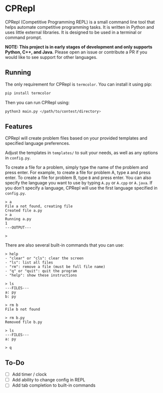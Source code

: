 # CPRepl

CPRepl (Competitive Programming REPL) is a small command line tool that helps automate competitive programming tasks. It is written in Python and uses little external libraries. It is designed to be used in a terminal or command prompt.

**NOTE: This project is in early stages of development and only supports Python, C++, and Java.**
Please open an issue or contribute a PR if you would like to see support for other languages.

## Running
The only requirement for CPRepl is `termcolor`. You can install it using pip:
```bash
pip install termcolor
```

Then you can run CPRepl using:
```bash
python3 main.py </path/to/contest/directory>
```

## Features
CPRepl will create problem files based on your provided templates and specified language preferences. 

Adjust the templates in `templates/` to suit your needs, as well as any options in `config.py`.

To create a file for a problem, simply type the name of the problem and press enter. For example, to create a file for problem A, type `A` and press enter. To create a file for problem B, type `B` and press enter.
You can also specify the language you want to use by typing `A.py` or `A.cpp` or `A.java`. If you don't specify a language, CPRepl will use the first language specified in `config.py`.

```text
> a
File a not found, creating file
Created file a.py
> a
Running a.py
1
---OUTPUT---

>
```

There are also several built-in commands that you can use:
```text
> help
- "clear" or "cls": clear the screen
- "ls": list all files
- "rm": remove a file (must be full file name)
- "q" or "quit": quit the program
- "help": show these instructions

> ls
---FILES---
a: py
b: py

> rm b
File b not found

> rm b.py
Removed file b.py

> ls
---FILES---
a: py

> q
```

## To-Do
- [ ] Add timer / clock 
- [ ] Add ability to change config in REPL
- [ ] Add tab completion to built-in commands